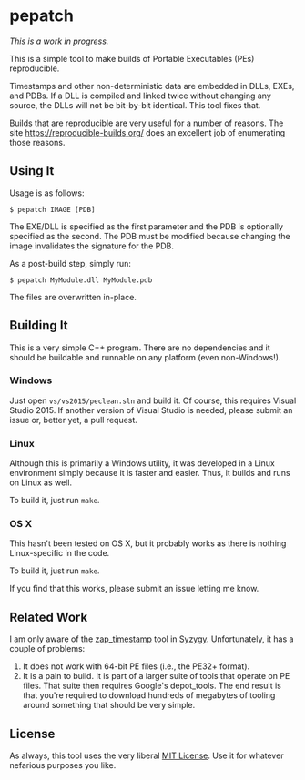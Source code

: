 # pepatch

*This is a work in progress.*

This is a simple tool to make builds of Portable Executables (PEs) reproducible.

Timestamps and other non-deterministic data are embedded in DLLs, EXEs, and
PDBs. If a DLL is compiled and linked twice without changing any source, the
DLLs will not be bit-by-bit identical. This tool fixes that.

Builds that are reproducible are very useful for a number of reasons. The site
https://reproducible-builds.org/ does an excellent job of enumerating those
reasons.

## Using It

Usage is as follows:

    $ pepatch IMAGE [PDB]

The EXE/DLL is specified as the first parameter and the PDB is optionally
specified as the second. The PDB must be modified because changing the image
invalidates the signature for the PDB.

As a post-build step, simply run:

    $ pepatch MyModule.dll MyModule.pdb

The files are overwritten in-place.

## Building It

This is a very simple C++ program. There are no dependencies and it should be
buildable and runnable on any platform (even non-Windows!).

### Windows

Just open `vs/vs2015/peclean.sln` and build it. Of course, this requires Visual
Studio 2015. If another version of Visual Studio is needed, please submit an
issue or, better yet, a pull request.

### Linux

Although this is primarily a Windows utility, it was developed in a Linux
environment simply because it is faster and easier. Thus, it builds and runs on
Linux as well.

To build it, just run `make`.

### OS X

This hasn't been tested on OS X, but it probably works as there is nothing
Linux-specific in the code.

To build it, just run `make`.

If you find that this works, please submit an issue letting me know.

## Related Work

I am only aware of the [zap_timestamp][] tool in [Syzygy][]. Unfortunately, it
has a couple of problems:

 1. It does not work with 64-bit PE files (i.e., the PE32+ format).
 2. It is a pain to build. It is part of a larger suite of tools that operate on
    PE files. That suite then requires Google's depot_tools. The end result is
    that you're required to download hundreds of megabytes of tooling around
    something that should be very simple.

[zap_timestamp]: https://github.com/google/syzygy/tree/master/syzygy/zap_timestamp
[Syzygy]: https://github.com/google/syzygy

## License

As always, this tool uses the very liberal [MIT License](/LICENSE). Use it for
whatever nefarious purposes you like.
